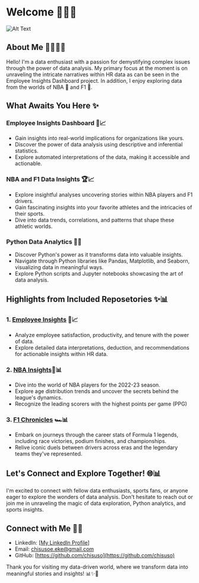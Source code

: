 # Welcome 😶‍🌫️🌟

![Alt Text](https://media.tenor.com/IQ6Z-aPhr1wAAAAM/date-everywhere-data.gif)
## About Me 👩🏾‍💻💖

Hello! I'm a data enthusiast with a passion for demystifying complex issues through the power of data analysis. My primary focus at the moment is on unraveling the intricate narratives within HR data as can be seen in the Employee Insights Dashboard project. In addition, I enjoy exploring data from the worlds of NBA 🏀 and F1 🏁.

## What Awaits You Here ✨

### Employee Insights Dashboard 🏢📈
- Gain insights into real-world implications for organizations like yours.
- Discover the power of data analysis using descriptive and inferential statistics.
- Explore automated interpretations of the data, making it accessible and actionable.

### NBA and F1 Data Insights 🏆📈
- Explore insightful analyses uncovering stories within NBA players and F1 drivers.
- Gain fascinating insights into your favorite athletes and the intricacies of their sports.
- Dive into data trends, correlations, and patterns that shape these athletic worlds.

### Python Data Analytics 🐍✨
- Discover Python's power as it transforms data into valuable insights.
- Navigate through Python libraries like Pandas, Matplotlib, and Seaborn, visualizing data in meaningful ways.
- Explore Python scripts and Jupyter notebooks showcasing the art of data analysis.

## Highlights from Included Reposetories ✨📊
### 1. [Employee Insights](https://github.com/Chisuso/Employee-HR-Data) 🏢📈 
   - Analyze employee satisfaction, productivity, and tenure with the power of data.
   - Explore detailed data interpretations, deduction, and recommendations for actionable insights within HR data.

### 2. [NBA Insights](https://github.com/Chisuso/NBA-PLAYERS-AND-TEAMS-)🏀📊
- Dive into the world of NBA players for the 2022-23 season.
- Explore age distribution trends and uncover the secrets behind the league's dynamics.
- Recognize the leading scorers with the highest points per game (PPG)

### 3. [F1 Chronicles](https://github.com/Chisuso/Formula-1-Drivers-Analysis--Project-1) 🏎️📊
- Embark on journeys through the career stats of Formula 1 legends, including race victories, podium finishes, and championships.
- Relive iconic duels between drivers across eras and the legendary teams they've represented.


## Let's Connect and Explore Together! 🌐📊

I'm excited to connect with fellow data enthusiasts, sports fans, or anyone eager to explore the wonders of data analysis. Don't hesitate to reach out or join me in unraveling the magic of data exploration, Python analytics, and sports insights.

## Connect with Me 🌠💬

- LinkedIn: [[My LinkedIn Profile](http://www.linkedin.com/in/chisuso-eresia-eke)]
- Email: chisusoe.eke@gmail.com
- GitHub: [https://github.com/chisuso](https://github.com/chisuso)

Thank you for visiting my data-driven world, where we transform data into meaningful stories and insights! 📊✨💖
